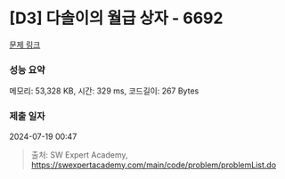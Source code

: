# [D3] 다솔이의 월급 상자 - 6692 

[문제 링크](https://swexpertacademy.com/main/code/problem/problemDetail.do?contestProbId=AWdXofhKFkADFAWn) 

### 성능 요약

메모리: 53,328 KB, 시간: 329 ms, 코드길이: 267 Bytes

### 제출 일자

2024-07-19 00:47



> 출처: SW Expert Academy, https://swexpertacademy.com/main/code/problem/problemList.do